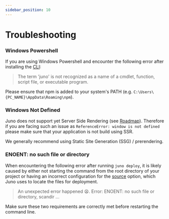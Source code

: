 ```yaml
---
sidebar_position: 10
---
```


# Troubleshooting

### Windows Powershell

If you are using Windows Powershell and encounter the following error after installing the [CLI]:

> The term 'juno' is not recognized as a name of a cmdlet, function, script file, or executable program.

Please ensure that npm is added to your system's PATH (e.g. `C:\Users\{PC_NAME}\AppData\Roaming\npm`).

### Windows Not Defined

Juno does not support yet Server Side Rendering (see [Roadmap](./roadmap.md)). Therefore if you are facing such an issue as `ReferenceError: window is not defined` please make sure that your application is not build using SSR.

We generally recommend using Static Site Generation (SSG) / prerendering.

### ENOENT: no such file or directory

When encountering the following error after running `juno deploy`, it is likely caused by either not starting the command from the root directory of your project or having an incorrect configuration for the [source](./miscellaneous/cli.md#source) option, which Juno uses to locate the files for deployment.

> An unexpected error happened 😫. Error: ENOENT: no such file or directory, scandir ...

Make sure these two requirements are correctly met before restarting the command line.

[CLI]: miscellaneous/cli.md
